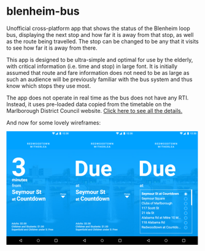 # blenheim-bus

Unofficial cross-platform app that shows the status of the Blenheim loop bus, displaying the next stop and how far it is away from that stop, as well as the route being travelled. The stop can be changed to be any that it visits to see how far it is away from there.

This app is designed to be ultra-simple and optimal for use by the elderly, with critical information (i.e. time and stop) in large font. It is initially assumed that route and fare information does not need to be as large as such an audience will be previously familiar with the bus system and thus know which stops they use most.

The app does not operate in real time as the bus does not have any RTI. Instead, it uses pre-loaded data copied from the timetable on the Marlborough District Council website. [Click here to see all the details.](https://www.marlborough.govt.nz/services/parking-roads-and-transport/blenheim-bus-service)

And now for some lovely wireframes:

<img src="resources/Default.png" width="33%" height="33%"><img src="resources/Default - Due.png" width="33%" height="33%"><img src="resources/Drop Down.png" width="33%" height="33%">
